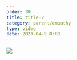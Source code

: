 ```yaml
---
order: 30
title: title-2
category: parent/empathy
type: video
date: 2020-04-9 8:00
---
```


[![](../../static/images/empathy-emotional-crisis-cover.webp)](../../static/videos/empathy-emotional-crisis.mp4)